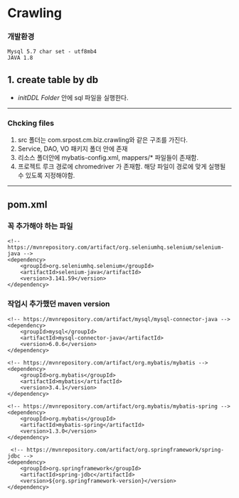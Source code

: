 # Crawling

### 개발환경
```
Mysql 5.7 char set - utf8mb4
JAVA 1.8
```

## 1. create table by db
 - *initDDL Folder* 안에 sql 파일을 실행한다.
 
---
### Chcking files 
1. src 폴더는 com.srpost.cm.biz.crawling와 같은 구조를 가진다.
2. Service, DAO, VO 패키지 폴더 안에 존재
3. 리소스 폴더안에 mybatis-config.xml, mappers/* 파일들이 존재함.
4. 프로젝트 루크 경로에 chromedriver 가 존재함. 해당 파일이 경로에 맞게 실행될 수 있도록 지정해야함.


---
## pom.xml 
### 꼭 추가해야 하는 파일 
```
<!-- https://mvnrepository.com/artifact/org.seleniumhq.selenium/selenium-java -->
<dependency>
    <groupId>org.seleniumhq.selenium</groupId>
    <artifactId>selenium-java</artifactId>
    <version>3.141.59</version>
</dependency>
```

### 작업시 추가했던 maven version
```
<!-- https://mvnrepository.com/artifact/mysql/mysql-connector-java -->
<dependency>
    <groupId>mysql</groupId>
    <artifactId>mysql-connector-java</artifactId>
    <version>6.0.6</version>
</dependency>

<!-- https://mvnrepository.com/artifact/org.mybatis/mybatis -->
<dependency>
    <groupId>org.mybatis</groupId>
    <artifactId>mybatis</artifactId>
    <version>3.4.1</version>
</dependency>

<!-- https://mvnrepository.com/artifact/org.mybatis/mybatis-spring -->
<dependency>
    <groupId>org.mybatis</groupId>
    <artifactId>mybatis-spring</artifactId>
    <version>1.3.0</version>
</dependency>

 <!-- https://mvnrepository.com/artifact/org.springframework/spring-jdbc -->
<dependency>
    <groupId>org.springframework</groupId>
    <artifactId>spring-jdbc</artifactId>
    <version>${org.springframework-version}</version>
</dependency>
```
